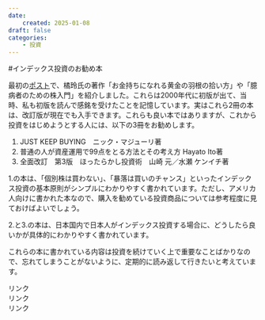 ```yaml
---
date:
    created: 2025-01-08
draft: false
categories:
    - 投資
---
```


#インデックス投資のお勧め本

最初の[ポスト](2025-01-03.md)で、橘玲氏の著作「お金持ちになれる黄金の羽根の拾い方」や「臆病者のための株入門」を紹介しました。これらは2000年代に初版が出て、当時、私も初版を読んで感銘を受けたことを記憶しています。実はこれら2冊の本は、改訂版が現在でも入手できます。これらも良い本ではありますが、これから投資をはじめようとする人には、以下の3冊をお勧めします。
<!-- more -->

1. JUST KEEP BUYING　ニック・マジューリ著
2. 普通の人が資産運用で99点をとる方法とその考え方 Hayato Ito著
3. 全面改訂　第3版　ほったらかし投資術　山崎 元／水瀬 ケンイチ著

1.の本は、「個別株は買わない」、「暴落は買いのチャンス」といったインデックス投資の基本原則がシンプルにわかりやすく書かれています。ただし、アメリカ人向けに書かれた本なので、購入を勧めている投資商品については参考程度に見ておけばよいでしょう。

2.と3.の本は、日本国内で日本人がインデックス投資する場合に、どうしたら良いかが具体的にわかりやすく書かれています。

これらの本に書かれている内容は投資を続けていく上で重要なことばかりなので、忘れてしまうことがないように、定期的に読み返して行きたいと考えています。

<!-- START MoshimoAffiliateEasyLink -->
<script type="text/javascript">
(function(b,c,f,g,a,d,e){b.MoshimoAffiliateObject=a;
b[a]=b[a]||function(){arguments.currentScript=c.currentScript
||c.scripts[c.scripts.length-2];(b[a].q=b[a].q||[]).push(arguments)};
c.getElementById(a)||(d=c.createElement(f),d.src=g,
d.id=a,e=c.getElementsByTagName("body")[0],e.appendChild(d))})
(window,document,"script","//dn.msmstatic.com/site/cardlink/bundle.js?20220329","msmaflink");
msmaflink({"n":"JUST KEEP BUYING 自動的に富が増え続ける「お金」と「時間」の法則","b":"","t":"","d":"https:\/\/m.media-amazon.com","c_p":"","p":["\/images\/I\/51h2HFZQ4nL._SL500_.jpg"],"u":{"u":"https:\/\/www.amazon.co.jp\/dp\/B0C36N3V18","t":"amazon","r_v":""},"v":"2.1","b_l":[{"id":1,"u_tx":"Amazonで見る","u_bc":"#f79256","u_url":"https:\/\/www.amazon.co.jp\/dp\/B0C36N3V18","a_id":4900474,"p_id":170,"pl_id":27060,"pc_id":185,"s_n":"amazon","u_so":0}],"eid":"bm9lV","s":"xs"});
</script>
<div id="msmaflink-bm9lV">リンク</div>
<!-- MoshimoAffiliateEasyLink END -->
<!-- START MoshimoAffiliateEasyLink -->
<script type="text/javascript">
(function(b,c,f,g,a,d,e){b.MoshimoAffiliateObject=a;
b[a]=b[a]||function(){arguments.currentScript=c.currentScript
||c.scripts[c.scripts.length-2];(b[a].q=b[a].q||[]).push(arguments)};
c.getElementById(a)||(d=c.createElement(f),d.src=g,
d.id=a,e=c.getElementsByTagName("body")[0],e.appendChild(d))})
(window,document,"script","//dn.msmstatic.com/site/cardlink/bundle.js?20220329","msmaflink");
msmaflink({"n":"普通の人が資産運用で99点をとる方法とその考え方","b":"","t":"","d":"https:\/\/m.media-amazon.com","c_p":"","p":["\/images\/I\/31V-kNx9rrL._SL500_.jpg"],"u":{"u":"https:\/\/www.amazon.co.jp\/dp\/B0DFPWHLFQ","t":"amazon","r_v":""},"v":"2.1","b_l":[{"id":1,"u_tx":"Amazonで見る","u_bc":"#f79256","u_url":"https:\/\/www.amazon.co.jp\/dp\/B0DFPWHLFQ","a_id":4900474,"p_id":170,"pl_id":27060,"pc_id":185,"s_n":"amazon","u_so":0}],"eid":"yxiWd","s":"xs"});
</script>
<div id="msmaflink-yxiWd">リンク</div>
<!-- MoshimoAffiliateEasyLink END -->
<!-- START MoshimoAffiliateEasyLink -->
<script type="text/javascript">
(function(b,c,f,g,a,d,e){b.MoshimoAffiliateObject=a;
b[a]=b[a]||function(){arguments.currentScript=c.currentScript
||c.scripts[c.scripts.length-2];(b[a].q=b[a].q||[]).push(arguments)};
c.getElementById(a)||(d=c.createElement(f),d.src=g,
d.id=a,e=c.getElementsByTagName("body")[0],e.appendChild(d))})
(window,document,"script","//dn.msmstatic.com/site/cardlink/bundle.js?20220329","msmaflink");
msmaflink({"n":"全面改訂　第3版　ほったらかし投資術 (朝日新書)","b":"","t":"","d":"https:\/\/m.media-amazon.com","c_p":"","p":["\/images\/I\/51AKY6CBRML._SL500_.jpg"],"u":{"u":"https:\/\/www.amazon.co.jp\/dp\/B09TST3GHR","t":"amazon","r_v":""},"v":"2.1","b_l":[{"id":1,"u_tx":"Amazonで見る","u_bc":"#f79256","u_url":"https:\/\/www.amazon.co.jp\/dp\/B09TST3GHR","a_id":4900474,"p_id":170,"pl_id":27060,"pc_id":185,"s_n":"amazon","u_so":0}],"eid":"3xY2G","s":"xs"});
</script>
<div id="msmaflink-3xY2G">リンク</div>
<!-- MoshimoAffiliateEasyLink END -->